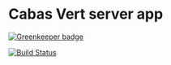 # Cabas Vert server app

[![Greenkeeper badge](https://badges.greenkeeper.io/cabasvert/cabasvert-server.svg)](https://greenkeeper.io/)

[![Build Status](https://travis-ci.org/cabasvert/cabasvert-server.svg?branch=master)](https://travis-ci.org/cabasvert/cabasvert-server)
